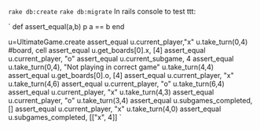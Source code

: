 `rake db:create`
`rake db:migrate`
In rails console to test ttt:

`
def assert_equal(a,b)
  p a == b
end

u=UltimateGame.create
assert_equal u.current_player,"x"
u.take_turn(0,4) #board, cell
assert_equal u.get_boards[0].x, [4]
assert_equal u.current_player, "o"
assert_equal u.current_subgame, 4
assert_equal u.take_turn(0,4), "Not playing in correct game"
u.take_turn(4,4)
assert_equal u.get_boards[0].o, [4]
assert_equal u.current_player, "x"
u.take_turn(4,6)
assert_equal u.current_player, "o"
u.take_turn(6,4)
assert_equal u.current_player, "x"
u.take_turn(4,3)
assert_equal u.current_player, "o"
u.take_turn(3,4)
assert_equal u.subgames_completed, []
assert_equal u.current_player, "x"
u.take_turn(4,0)
assert_equal u.subgames_completed, [["x", 4]] 
`
